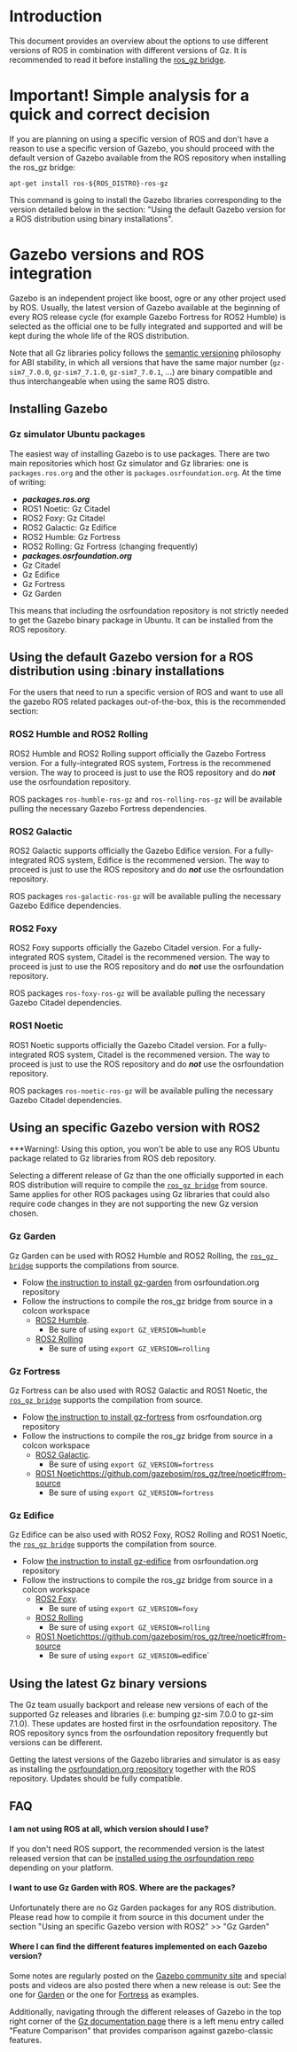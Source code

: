 # Introduction

This document provides an overview about the options to use different versions
of ROS in combination with different versions of Gz. It is recommended to read
it before installing the [ros_gz bridge](https://github.com/gazebosim/ros_gz).

# Important! Simple analysis for a quick and correct decision

If you are planning on using a specific version of ROS and don't have a reason
to use a specific version of Gazebo, you should proceed with the default
version of Gazebo available from the ROS repository when installing the ros_gz
bridge:

```
apt-get install ros-${ROS_DISTRO}-ros-gz

```

This command is going to install the Gazebo libraries corresponding to the
version detailed below in the section: "Using the default Gazebo version
for a ROS distribution using binary installations".

# Gazebo versions and ROS integration

Gazebo is an independent project like boost, ogre or any other project used by
ROS. Usually, the latest version of Gazebo available at the beginning of every
ROS release cycle (for example Gazebo Fortress for ROS2 Humble) is selected as
the official one to be fully integrated and supported and will be kept during
the whole life of the ROS distribution.

Note that all Gz libraries policy follows the [semantic
versioning](http://semver.org/) philosophy for ABI stability, in which all
versions that have the same major number (`gz-sim7_7.0.0`, `gz-sim7_7.1.0`,
`gz-sim7_7.0.1`, ...) are binary compatible and thus interchangeable when using
the same ROS distro.

## Installing Gazebo

### Gz simulator Ubuntu packages

The easiest way of installing Gazebo is to use packages. There are two main
repositories which host Gz simulator and Gz libraries: one is `packages.ros.org` and the
other is `packages.osrfoundation.org`. At the time of writing:

 * ***packages.ros.org***
  * ROS1 Noetic: Gz Citadel
  * ROS2 Foxy: Gz Citadel
  * ROS2 Galactic: Gz Edifice
  * ROS2 Humble: Gz Fortress
  * ROS2 Rolling: Gz Fortress (changing frequently)
 * ***packages.osrfoundation.org***
  * Gz Citadel
  * Gz Edifice
  * Gz Fortress
  * Gz Garden

This means that including the osrfoundation repository is not strictly needed
to get the Gazebo binary package in Ubuntu. It can be installed from the ROS
repository.

## Using the default Gazebo version for a ROS distribution using :binary installations

For the users that need to run a specific version of ROS and want to use all
the gazebo ROS related packages out-of-the-box, this is the recommended
section:

### ROS2 Humble and ROS2 Rolling
ROS2 Humble and ROS2 Rolling support officially the Gazebo Fortress version.
For a fully-integrated ROS system, Fortress is the recommened version. The way
to proceed is just to use the ROS repository and do ***not*** use the
osrfoundation repository.

ROS packages `ros-humble-ros-gz` and `ros-rolling-ros-gz` will be available
pulling the necessary Gazebo Fortress dependencies.

### ROS2 Galactic
ROS2 Galactic supports officially the Gazebo Edifice
version. For a fully-integrated ROS system, Edifice is the recommened
version. The way to proceed is just to use the ROS repository and do ***not***
use the osrfoundation repository.

ROS packages `ros-galactic-ros-gz` will be available pulling the necessary
Gazebo Edifice dependencies.

### ROS2 Foxy
ROS2 Foxy supports officially the Gazebo Citadel
version. For a fully-integrated ROS system, Citadel is the recommened
version. The way to proceed is just to use the ROS repository and do ***not***
use the osrfoundation repository.

ROS packages `ros-foxy-ros-gz` will be available pulling the necessary
Gazebo Citadel dependencies.

### ROS1 Noetic
ROS1 Noetic supports officially the Gazebo Citadel
version. For a fully-integrated ROS system, Citadel is the recommened
version. The way to proceed is just to use the ROS repository and do ***not***
use the osrfoundation repository.

ROS packages `ros-noetic-ros-gz` will be available pulling the necessary
Gazebo Citadel dependencies.

## Using an specific Gazebo version with ROS2
***Warning!: Using this option, you won't be able to use any ROS Ubuntu package
related to Gz libraries from ROS deb repository.

Selecting a different release of Gz than the one officially supported in each
ROS distribution will require to compile the [`ros_gz
bridge`](https://github.com/gazebosim/ros_gz) from source. Same applies for
other ROS packages using Gz libraries that could also require code changes in
they are not supporting the new Gz version chosen.

### Gz Garden

Gz Garden can be used with ROS2 Humble and ROS2 Rolling, the [`ros_gz
bridge`](https://github.com/gazebosim/ros_gz) supports the compilations from
source.

 * Folow [the instruction to install gz-garden](https://gazebosim.org/docs/garden/install_ubuntu#binary-installation-on-ubuntu)
   from osrfoundation.org repository
 * Follow the instructions to compile the ros_gz bridge from source in a colcon workspace
   * [ROS2 Humble](https://github.com/gazebosim/ros_gz/tree/humble#from-source).
     * Be sure of using `export GZ_VERSION=humble`
   * [ROS2 Rolling](https://github.com/gazebosim/ros_gz/tree/ros2#from-source)
     * Be sure of using `export GZ_VERSION=rolling`

### Gz Fortress

Gz Fortress can be also used with ROS2 Galactic and ROS1 Noetic, the [`ros_gz
bridge`](https://github.com/gazebosim/ros_gz) supports the compilation from
source.

 * Folow [the instruction to install gz-fortress](https://gazebosim.org/docs/fortress/install_ubuntu#binary-installation-on-ubuntu)
   from osrfoundation.org repository
 * Follow the instructions to compile the ros_gz bridge from source in a colcon workspace
   * [ROS2 Galactic](https://github.com/gazebosim/ros_gz/tree/galactic#from-source).
     * Be sure of using `export GZ_VERSION=fortress`
   * [ROS1 Noetic]()https://github.com/gazebosim/ros_gz/tree/noetic#from-source
     * Be sure of using `export GZ_VERSION=fortress`

### Gz Edifice
Gz Edifice can be also used with ROS2 Foxy, ROS2 Rolling and ROS1 Noetic, the [`ros_gz
bridge`](https://github.com/gazebosim/ros_gz) supports the compilation from
source.

 * Folow [the instruction to install gz-edifice](https://gazebosim.org/docs/edifice/install_ubuntu#binary-installation-on-ubuntu)
   from osrfoundation.org repository
 * Follow the instructions to compile the ros_gz bridge from source in a colcon workspace
   * [ROS2 Foxy](https://github.com/gazebosim/ros_gz/tree/foxy#from-source).
     * Be sure of using `export GZ_VERSION=foxy`
   * [ROS2 Rolling](https://github.com/gazebosim/ros_gz/tree/ros2#from-source)
     * Be sure of using `export GZ_VERSION=rolling`
   * [ROS1 Noetic]()https://github.com/gazebosim/ros_gz/tree/noetic#from-source
     * Be sure of using `export GZ_VERSION=`edifice`

## Using the latest Gz binary versions

The Gz team usually backport and release new versions of each of the supported
Gz releases and libraries (i.e: bumping gz-sim 7.0.0 to gz-sim 7.1.0). These
updates are hosted first in the osrfoundation repository. The ROS repository
syncs from the osrfoundation repository frequently but versions can be
different.

Getting the latest versions of the Gazebo libraries and simulator is as easy
as installing the [osrfoundation.org repository](https://gazebosim.org/docs/latest/install_ubuntu_src#install-dependencies)
together with the ROS repository. Updates should be fully compatible.

## FAQ

#### I am not using ROS at all, which version should I use?

If you don't need ROS support, the recommended version is the latest released
version that can be [installed using the osrfoundation repo](https://gazebosim.org/docs)
depending on your platform.

#### I want to use Gz Garden with ROS. Where are the packages?

Unfortunately there are no Gz Garden packages for any ROS distribution. Please
read how to compile it from source in this document under the section
"Using an specific Gazebo version with ROS2" >> "Gz Garden"

#### Where I can find the different features implemented on each Gazebo version?

Some notes are regularly posted on the [Gazebo community
site](https://community.gazebosim.org/tags/c/release-announcements-and-discussions/10/release)
and special posts and videos are also posted there when a new release is out:
See the one for [Garden](https://community.gazebosim.org/t/gazebo-garden-release/1627) or the
one for [Fortress](https://community.gazebosim.org/t/ignition-fortress-release/1127) as
examples.

Additionally, navigating through the different releases of Gazebo in the top
right corner of the [Gz documentation page](https://gazebosim.org/docs) there
is a left menu entry called "Feature Comparison" that provides comparison
against gazebo-classic features.

